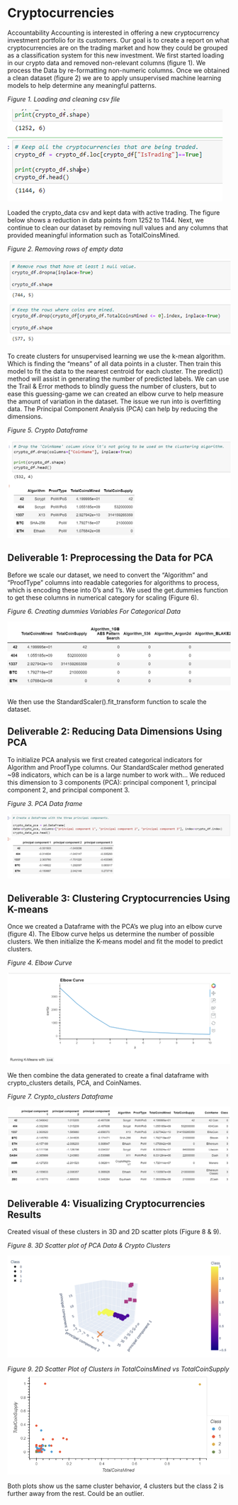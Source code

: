 # Cryptocurrencies

Accountability Accounting is interested in offering a new cryptocurrency investment portfolio for its customers. Our goal is to create a report on what cryptocurrencies are on the trading market and how they could be grouped as a classification system for this new investment.
We first started loading in our crypto data and removed non-relevant columns (figure 1). We process the Data by re-formatting non-numeric columns. Once we obtained a clean dataset (figure 2) we are to apply unsupervised machine learning models to help determine any meaningful patterns. 

*Figure 1. Loading and cleaning csv file*

![This is an image](https://github.com/IIrazoque/Cryptocurrencies/blob/131fc00abcc56d2467ef35553529dd6e0aac5643/Images/Image1.PNG)
 
Loaded the crypto_data csv and kept data with active trading. The figure below shows a reduction in data points from 1252 to 1144. 
Next, we continue to clean our dataset by removing null values and any columns that provided meaningful information such as TotalCoinsMined. 

*Figure 2. Removing rows of empty data*

![This is an image](https://github.com/IIrazoque/Cryptocurrencies/blob/131fc00abcc56d2467ef35553529dd6e0aac5643/Images/Image2.PNG)
 
To create clusters for unsupervised learning we use the k-mean algorithm. Which is finding the “means” of all data points in a cluster. Then train this model to fit the data to the nearest centroid for each cluster. The predict() method will assist in generating the number of predicted labels.
We can use the Trail & Error methods to blindly guess the number of clusters, but to ease this guessing-game we can created an elbow curve to help measure the amount of variation in the dataset. The issue we run into is overfitting data. The Principal Component Analysis (PCA) can help by reducing the dimensions. 

*Figure 5. Crypto Dataframe*

![This is an image](https://github.com/IIrazoque/Cryptocurrencies/blob/131fc00abcc56d2467ef35553529dd6e0aac5643/Images/Image5.PNG)
 

## Deliverable 1: Preprocessing the Data for PCA

Before we scale our dataset, we need to convert the “Algorithm” and “ProofType” columns into readable categories for algorithms to process, which is encoding these into 0’s and 1’s. We used the get.dummies function to get these columns in numerical category for scaling (Figure 6).

*Figure 6. Creating dummies Variables For Categorical Data*

![This is an image]( https://github.com/IIrazoque/Cryptocurrencies/blob/131fc00abcc56d2467ef35553529dd6e0aac5643/Images/Image6.PNG)
 
We then use the StandardScaler().fit_transform function to scale the dataset.

## Deliverable 2: Reducing Data Dimensions Using PCA

To initialize PCA analysis we first created categorical indicators for Algorithm and ProofType columns. Our StandardScaler method generated ~98 indicators, which can be is a large number to work with... We reduced this dimension to 3 components (PCA): principal component 1, principal component 2,  and principal component 3. 

*Figure 3. PCA Data frame*

![This is an image](https://github.com/IIrazoque/Cryptocurrencies/blob/131fc00abcc56d2467ef35553529dd6e0aac5643/Images/Image3.PNG)
 

## Deliverable 3: Clustering Cryptocurrencies Using K-means

Once we created a Dataframe with the PCA’s we plug into an elbow curve (figure 4). The Elbow curve helps us determine the number of possible clusters. We then initialize the K-means model and fit the model to predict clusters. 

*Figure 4. Elbow Curve*

![This is an image](https://github.com/IIrazoque/Cryptocurrencies/blob/131fc00abcc56d2467ef35553529dd6e0aac5643/Images/Image4.PNG)
 
We then combine the data generated to create a final dataframe with crypto_clusters details, PCA, and CoinNames.

*Figure 7. Crypto_clusters Dataframe*

![This is an image](https://github.com/IIrazoque/Cryptocurrencies/blob/131fc00abcc56d2467ef35553529dd6e0aac5643/Images/Image7.PNG)

 


## Deliverable 4: Visualizing Cryptocurrencies Results

Created visual of these clusters in 3D and 2D scatter plots (Figure 8 & 9).

*Figure 8. 3D Scatter plot of PCA Data & Crypto Clusters*

![This is an image](https://github.com/IIrazoque/Cryptocurrencies/blob/131fc00abcc56d2467ef35553529dd6e0aac5643/Images/Image8.PNG)
 

*Figure 9. 2D Scatter Plot of Clusters in TotalCoinsMined vs TotalCoinSupply*
![This is an image](https://github.com/IIrazoque/Cryptocurrencies/blob/131fc00abcc56d2467ef35553529dd6e0aac5643/Images/Image9.PNG)

Both plots show us the same cluster behavior, 4 clusters but the class 2 is further away from the rest. Could be an outlier. 
